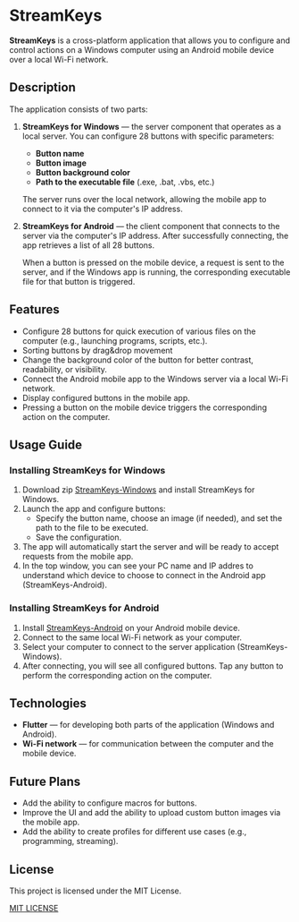 # StreamKeys

**StreamKeys** is a cross-platform application that allows you to configure and control actions on a Windows computer using an Android mobile device over a local Wi-Fi network.

## Description

The application consists of two parts:
1. **StreamKeys for Windows** — the server component that operates as a local server. You can configure 28 buttons with specific parameters:
   - **Button name**
   - **Button image**
   - **Button background color**
   - **Path to the executable file** (.exe, .bat, .vbs, etc.)
   
   The server runs over the local network, allowing the mobile app to connect to it via the computer's IP address.

2. **StreamKeys for Android** — the client component that connects to the server via the computer's IP address. After successfully connecting, the app retrieves a list of all 28 buttons.
   
   When a button is pressed on the mobile device, a request is sent to the server, and if the Windows app is running, the corresponding executable file for that button is triggered.

## Features

- Сonfigure 28 buttons for quick execution of various files on the computer (e.g., launching programs, scripts, etc.).
- Sorting buttons by drag&drop movement
- Change the background color of the button for better contrast, readability, or visibility.
- Connect the Android mobile app to the Windows server via a local Wi-Fi network.
- Display configured buttons in the mobile app.
- Pressing a button on the mobile device triggers the corresponding action on the computer.

## Usage Guide

### Installing StreamKeys for Windows
1. Download zip [StreamKeys-Windows](https://github.com/yevheniy-hliebov/StreamKeys/releases) and install StreamKeys for Windows.
2. Launch the app and configure buttons:
   - Specify the button name, choose an image (if needed), and set the path to the file to be executed.
   - Save the configuration.
3. The app will automatically start the server and will be ready to accept requests from the mobile app.
4. In the top window, you can see your PC name and IP addres to understand which device to choose to connect in the Android app (StreamKeys-Android).

### Installing StreamKeys for Android
1. Install [StreamKeys-Android](https://github.com/yevheniy-hliebov/StreamKeys/releases) on your Android mobile device.
2. Connect to the same local Wi-Fi network as your computer.
3. Select your computer to connect to the server application (StreamKeys-Windows).
4. After connecting, you will see all configured buttons. Tap any button to perform the corresponding action on the computer.

## Technologies

- **Flutter** — for developing both parts of the application (Windows and Android).
- **Wi-Fi network** — for communication between the computer and the mobile device.

## Future Plans
- Add the ability to configure macros for buttons.
- Improve the UI and add the ability to upload custom button images via the mobile app.
- Add the ability to create profiles for different use cases (e.g., programming, streaming).

## License
This project is licensed under the MIT License.  

[MIT LICENSE](https://github.com/yevheniy-hliebov/StreamKeys/blob/main/LICENSE.txt)
